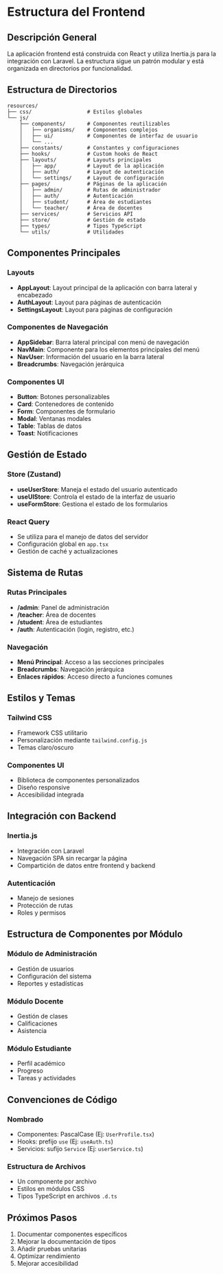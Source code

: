 # Estructura del Frontend

## Descripción General
La aplicación frontend está construida con React y utiliza Inertia.js para la integración con Laravel. La estructura sigue un patrón modular y está organizada en directorios por funcionalidad.

## Estructura de Directorios

```
resources/
├── css/                  # Estilos globales
└── js/
    ├── components/       # Componentes reutilizables
    │   ├── organisms/    # Componentes complejos
    │   ├── ui/           # Componentes de interfaz de usuario
    │   └── ...
    ├── constants/        # Constantes y configuraciones
    ├── hooks/            # Custom hooks de React
    ├── layouts/          # Layouts principales
    │   ├── app/          # Layout de la aplicación
    │   ├── auth/         # Layout de autenticación
    │   └── settings/     # Layout de configuración
    ├── pages/            # Páginas de la aplicación
    │   ├── admin/        # Rutas de administrador
    │   ├── auth/         # Autenticación
    │   ├── student/      # Área de estudiantes
    │   └── teacher/      # Área de docentes
    ├── services/         # Servicios API
    ├── store/            # Gestión de estado
    ├── types/            # Tipos TypeScript
    └── utils/            # Utilidades
```

## Componentes Principales

### Layouts
- **AppLayout**: Layout principal de la aplicación con barra lateral y encabezado
- **AuthLayout**: Layout para páginas de autenticación
- **SettingsLayout**: Layout para páginas de configuración

### Componentes de Navegación
- **AppSidebar**: Barra lateral principal con menú de navegación
- **NavMain**: Componente para los elementos principales del menú
- **NavUser**: Información del usuario en la barra lateral
- **Breadcrumbs**: Navegación jerárquica

### Componentes UI
- **Button**: Botones personalizables
- **Card**: Contenedores de contenido
- **Form**: Componentes de formulario
- **Modal**: Ventanas modales
- **Table**: Tablas de datos
- **Toast**: Notificaciones

## Gestión de Estado

### Store (Zustand)
- **useUserStore**: Maneja el estado del usuario autenticado
- **useUIStore**: Controla el estado de la interfaz de usuario
- **useFormStore**: Gestiona el estado de los formularios

### React Query
- Se utiliza para el manejo de datos del servidor
- Configuración global en `app.tsx`
- Gestión de caché y actualizaciones

## Sistema de Rutas

### Rutas Principales
- **/admin**: Panel de administración
- **/teacher**: Área de docentes
- **/student**: Área de estudiantes
- **/auth**: Autenticación (login, registro, etc.)

### Navegación
- **Menú Principal**: Acceso a las secciones principales
- **Breadcrumbs**: Navegación jerárquica
- **Enlaces rápidos**: Acceso directo a funciones comunes

## Estilos y Temas

### Tailwind CSS
- Framework CSS utilitario
- Personalización mediante `tailwind.config.js`
- Temas claro/oscuro

### Componentes UI
- Biblioteca de componentes personalizados
- Diseño responsive
- Accesibilidad integrada

## Integración con Backend

### Inertia.js
- Integración con Laravel
- Navegación SPA sin recargar la página
- Compartición de datos entre frontend y backend

### Autenticación
- Manejo de sesiones
- Protección de rutas
- Roles y permisos

## Estructura de Componentes por Módulo

### Módulo de Administración
- Gestión de usuarios
- Configuración del sistema
- Reportes y estadísticas

### Módulo Docente
- Gestión de clases
- Calificaciones
- Asistencia

### Módulo Estudiante
- Perfil académico
- Progreso
- Tareas y actividades

## Convenciones de Código

### Nombrado
- Componentes: PascalCase (Ej: `UserProfile.tsx`)
- Hooks: prefijo `use` (Ej: `useAuth.ts`)
- Servicios: sufijo `Service` (Ej: `userService.ts`)

### Estructura de Archivos
- Un componente por archivo
- Estilos en módulos CSS
- Tipos TypeScript en archivos `.d.ts`

## Próximos Pasos
1. Documentar componentes específicos
2. Mejorar la documentación de tipos
3. Añadir pruebas unitarias
4. Optimizar rendimiento
5. Mejorar accesibilidad
